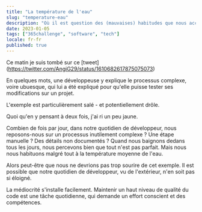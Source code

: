 ```yaml
---
title: "La température de l'eau"
slug: "temperature-eau"
description: "Où il est question des (mauvaises) habitudes que nous acceptons dans notre quotidien de développeur."
date: 2023-01-05
tags: ["365challenge", "software", "tech"]
locale: fr-fr
published: true
---
```


Ce matin je suis tombé sur ce [tweet] (https://twitter.com/AngiG29/status/1610682617875075073)


En quelques mots, une développeuse y explique le processus complexe, voire ubuesque, qui lui a été expliqué pour qu'elle puisse tester ses modifications sur un projet.


L'exemple est particulièrement salé - et potentiellement drôle.


Quoi qu'en y pensant à deux fois, j'ai ri un peu jaune.


Combien de fois par jour, dans notre quotidien de développeur, nous reposons-nous sur un processus inutilement complexe ? Une étape manuelle ? Des détails non documentés ? Quand nous baignons dedans tous les jours, nous percevons bien que tout n'est pas parfait. Mais nous nous habituons malgré tout à la température moyenne de l'eau.


Alors peut-être que nous ne devrions pas trop sourire de cet exemple. Il est possible que notre quotidien de développeur, vu de l'extérieur, n'en soit pas si éloigné.


La médiocrité s'installe facilement. Maintenir un haut niveau de qualité du code est une tâche quotidienne, qui demande un effort conscient et des compétences.
